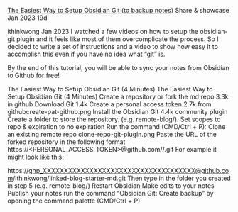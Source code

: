 
[The Easiest Way to Setup Obsidian Git (to backup notes)](https://forum.obsidian.md/t/the-easiest-way-to-setup-obsidian-git-to-backup-notes/51429)
Share & showcase
Jan 2023
19d

ithinkwong
Jan 2023
I watched a few videos on how to setup the obsidian-git plugin and it feels like most of them overcomplicate the process. So I decided to write a set of instructions and a video to show how easy it to accomplish this even if you have no idea what “git” is.

By the end of this tutorial, you will be able to sync your notes from Obsidian to Github for free!

The Easiest Way to Setup Obsidian Git (4 Minutes)
The Easiest Way to Setup Obsidian Git (4 Minutes)
Create a repository or fork the md repo 3.3k in github
Download Git 1.4k
Create a personal access token 2.7k from githubcreate-pat-github.png
Install the Obsidian Git 4.4k community plugin
Create a folder to store the repository. (e.g. remote-blog/). Set scopes to repo & expiration to no expiration
Run the command (CMD/Ctrl + P): Clone an existing remote repo clone-repo-git-plugin.png
Paste the URL of the forked repository in the following format
https://<PERSONAL_ACCESS_TOKEN>@github.com/<USERNAME>/<REPO>.git
For example it might look like this:

https://ghp_XXXXXXXXXXXXXXXXXXXXXXXXXXXXXXXXXXXX@github.com/ithinkwong/linked-blog-starter-md.git
Then type in the folder you created in step 5 (e.g. remote-blog/)
Restart Obsidian
Make edits to your notes
Publish your notes run the command “Obsidian Git: Create backup” by opening the command palette (CMD/Ctrl + P)
